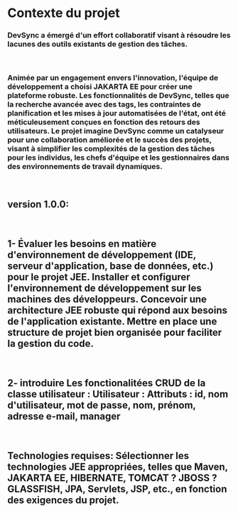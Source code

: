 # Contexte du projet
### DevSync a émergé d'un effort collaboratif visant à résoudre les lacunes des outils existants de gestion des tâches.

​

### Animée par un engagement envers l'innovation, l'équipe de développement a choisi JAKARTA EE pour créer une plateforme robuste. Les fonctionnalités de DevSync, telles que la recherche avancée avec des tags, les contraintes de planification et les mises à jour automatisées de l'état, ont été méticuleusement conçues en fonction des retours des utilisateurs. Le projet imagine DevSync comme un catalyseur pour une collaboration améliorée et le succès des projets, visant à simplifier les complexités de la gestion des tâches pour les individus, les chefs d'équipe et les gestionnaires dans des environnements de travail dynamiques.

​

## version 1.0.0:

​

## 1- Évaluer les besoins en matière d'environnement de développement (IDE, serveur d'application, base de données, etc.) pour le projet JEE. Installer et configurer l'environnement de développement sur les machines des développeurs. Concevoir une architecture JEE robuste qui répond aux besoins de l'application existante. Mettre en place une structure de projet bien organisée pour faciliter la gestion du code.

​

## 2- introduire Les fonctionalitées CRUD de la classe utilisateur : Utilisateur : Attributs : id, nom d'utilisateur, mot de passe, nom, prénom, adresse e-mail, manager

​

## Technologies requises: Sélectionner les technologies JEE appropriées, telles que Maven, JAKARTA EE, HIBERNATE, TOMCAT ? JBOSS ? GLASSFISH, JPA, Servlets, JSP, etc., en fonction des exigences du projet.
